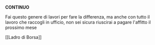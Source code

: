 **CONTINUO**

Fai questo genere di lavori per fare la differenza, ma anche con tutto il lavoro che raccogli in ufficio, non sei sicura riuscirai a pagare l'affitto il prossimo mese

[[Ladro di Borsa]]